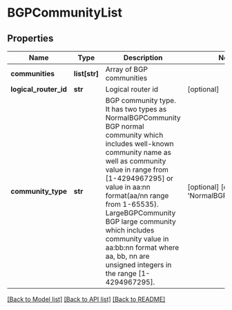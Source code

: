 # BGPCommunityList

## Properties
Name | Type | Description | Notes
------------ | ------------- | ------------- | -------------
**communities** | **list[str]** | Array of BGP communities | 
**logical_router_id** | **str** | Logical router id | [optional] 
**community_type** | **str** | BGP community type. It has two types as NormalBGPCommunity BGP normal community which includes well-known community name as well as community value in range from [1-4294967295] or value in aa:nn format(aa/nn range from 1-65535). LargeBGPCommunity BGP large community which includes community value in aa:bb:nn format where aa, bb, nn are unsigned integers in the range [1-4294967295].  | [optional] [default to 'NormalBGPCommunity']

[[Back to Model list]](../README.md#documentation-for-models) [[Back to API list]](../README.md#documentation-for-api-endpoints) [[Back to README]](../README.md)

